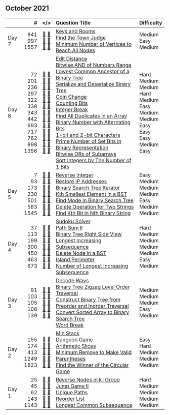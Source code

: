 ## October 2021

||#|</>|Question Title|Difficulty|
|:--|--:|:-:|:--|:--|
|Day 7|841<br>997<br>1557|[📎](../src/q_801_850/q0841.hpp) [📝](../src/q_801_850/q0841_unittest.hpp)<br>[📎](../src/q_951_1000/q0997.hpp) [📝](../src/q_951_1000/q0997_unittest.hpp)<br>[📎](../src/q_1551_1600/q1557.hpp) [📝](../src/q_1551_1600/q1557_unittest.hpp)|[Keys and Rooms](https://leetcode.com/problems/keys-and-rooms/)<br>[Find the Town Judge](https://leetcode.com/problems/find-the-town-judge/)<br>[Minimum Number of Vertices to Reach All Nodes](https://leetcode.com/problems/minimum-number-of-vertices-to-reach-all-nodes/)|Medium<br>Easy<br>Medium|
|Day 6|72<br>201<br>236<br>297<br>322<br>338<br>343<br>442<br>693<br>717<br>762<br>898<br>1356|[📎](../src/q_51_100/q0072.hpp) [📝](../src/q_51_100/q0072_unittest.hpp)<br>[📎](../src/q_201_250/q0201.hpp) [📝](../src/q_201_250/q0201_unittest.hpp)<br>[📎](../src/q_201_250/q0236.hpp) [📝](../src/q_201_250/q0236_unittest.hpp)<br>[📎](../src/q_251_300/q0297.hpp) [📝](../src/q_251_300/q0297_unittest.hpp)<br>[📎](../src/q_301_350/q0322.hpp) [📝](../src/q_301_350/q0322_unittest.hpp)<br>[📎](../src/q_301_350/q0338.hpp) [📝](../src/q_301_350/q0338_unittest.hpp)<br>[📎](../src/q_301_350/q0343.hpp) [📝](../src/q_301_350/q0343_unittest.hpp)<br>[📎](../src/q_401_450/q0442.hpp) [📝](../src/q_401_450/q0442_unittest.hpp)<br>[📎](../src/q_651_700/q0693.hpp) [📝](../src/q_651_700/q0693_unittest.hpp)<br>[📎](../src/q_701_750/q0717.hpp) [📝](../src/q_701_750/q0717_unittest.hpp)<br>[📎](../src/q_751_800/q0762.hpp) [📝](../src/q_751_800/q0762_unittest.hpp)<br>[📎](../src/q_851_900/q0898.hpp) [📝](../src/q_851_900/q0898_unittest.hpp)<br>[📎](../src/q_1351_1400/q1356.hpp) [📝](../src/q_1351_1400/q1356_unittest.hpp)|[Edit Distance](https://leetcode.com/problems/edit-distance/)<br>[Bitwise AND of Numbers Range](https://leetcode.com/problems/bitwise-and-of-numbers-range/)<br>[Lowest Common Ancestor of a Binary Tree](https://leetcode.com/problems/lowest-common-ancestor-of-a-binary-tree/)<br>[Serialize and Deserialize Binary Tree](https://leetcode.com/problems/serialize-and-deserialize-binary-tree/)<br>[Coin Change](https://leetcode.com/problems/coin-change/)<br>[Counting Bits](https://leetcode.com/problems/counting-bits/)<br>[Integer Break](https://leetcode.com/problems/integer-break/)<br>[Find All Duplicates in an Array](https://leetcode.com/problems/find-all-duplicates-in-an-array/)<br>[Binary Number with Alternating Bits](https://leetcode.com/problems/binary-number-with-alternating-bits/)<br>[1-bit and 2-bit Characters](https://leetcode.com/problems/1-bit-and-2-bit-characters/)<br>[Prime Number of Set Bits in Binary Representation](https://leetcode.com/problems/prime-number-of-set-bits-in-binary-representation/)<br>[Bitwise ORs of Subarrays](https://leetcode.com/problems/bitwise-ors-of-subarrays/)<br>[Sort Integers by The Number of 1 Bits](https://leetcode.com/problems/sort-integers-by-the-number-of-1-bits/)|Hard<br>Medium<br>Medium<br>Hard<br>Medium<br>Easy<br>Medium<br>Medium<br>Easy<br>Easy<br>Easy<br>Medium<br>Easy|
|Day 5|7<br>93<br>173<br>230<br>501<br>583<br>1545|[📎](../src/q_1_50/q0007.hpp) [📝](../src/q_1_50/q0007_unittest.hpp)<br>[📎](../src/q_51_100/q0093.hpp) [📝](../src/q_51_100/q0093_unittest.hpp)<br>[📎](../src/q_151_200/q0173.hpp) [📝](../src/q_151_200/q0173_unittest.hpp)<br>[📎](../src/q_201_250/q0230.hpp) [📝](../src/q_201_250/q0230_unittest.hpp)<br>[📎](../src/q_501_550/q0501.hpp) [📝](../src/q_501_550/q0501_unittest.hpp)<br>[📎](../src/q_551_600/q0583.hpp) [📝](../src/q_551_600/q0583_unittest.hpp)<br>[📎](../src/q_1501_1550/q1545.hpp) [📝](../src/q_1501_1550/q1545_unittest.hpp)|[Reverse Integer](https://leetcode.com/problems/reverse-integer/)<br>[Restore IP Addresses](https://leetcode.com/problems/restore-ip-addresses/)<br>[Binary Search Tree Iterator](https://leetcode.com/problems/binary-search-tree-iterator/)<br>[Kth Smallest Element in a BST](https://leetcode.com/problems/kth-smallest-element-in-a-bst/)<br>[Find Mode in Binary Search Tree](https://leetcode.com/problems/find-mode-in-binary-search-tree/)<br>[Delete Operation for Two Strings](https://leetcode.com/problems/delete-operation-for-two-strings/)<br>[Find Kth Bit in Nth Binary String](https://leetcode.com/problems/find-kth-bit-in-nth-binary-string/)|Easy<br>Medium<br>Medium<br>Medium<br>Easy<br>Medium<br>Medium|
|Day 4|37<br>113<br>199<br>300<br>450<br>463<br>673|[📎](../src/q_1_50/q0037.hpp) [📝](../src/q_1_50/q0037_unittest.hpp)<br>[📎](../src/q_101_150/q0113.hpp) [📝](../src/q_101_150/q0113_unittest.hpp)<br>[📎](../src/q_151_200/q0199.hpp) [📝](../src/q_151_200/q0199_unittest.hpp)<br>[📎](../src/q_251_300/q0300.hpp) [📝](../src/q_251_300/q0300_unittest.hpp)<br>[📎](../src/q_401_450/q0450.hpp) [📝](../src/q_401_450/q0450_unittest.hpp)<br>[📎](../src/q_451_500/q0463.hpp) [📝](../src/q_451_500/q0463_unittest.hpp)<br>[📎](../src/q_651_700/q0673.hpp) [📝](../src/q_651_700/q0673_unittest.hpp)|[Sudoku Solver](https://leetcode.com/problems/sudoku-solver/)<br>[Path Sum II](https://leetcode.com/problems/path-sum-ii/)<br>[Binary Tree Right Side View](https://leetcode.com/problems/binary-tree-right-side-view/)<br>[Longest Increasing Subsequence](https://leetcode.com/problems/longest-increasing-subsequence/)<br>[Delete Node in a BST](https://leetcode.com/problems/delete-node-in-a-bst/)<br>[Island Perimeter](https://leetcode.com/problems/island-perimeter/)<br>[Number of Longest Increasing Subsequence](https://leetcode.com/problems/number-of-longest-increasing-subsequence/)|Hard<br>Medium<br>Medium<br>Medium<br>Medium<br>Easy<br>Medium|
|Day 3|91<br>103<br>105<br>108<br>139|[📎](../src/q_51_100/q0091.hpp) [📝](../src/q_51_100/q0091_unittest.hpp)<br>[📎](../src/q_101_150/q0103.hpp) [📝](../src/q_101_150/q0103_unittest.hpp)<br>[📎](../src/q_101_150/q0105.hpp) [📝](../src/q_101_150/q0105_unittest.hpp)<br>[📎](../src/q_101_150/q0108.hpp) [📝](../src/q_101_150/q0108_unittest.hpp)<br>[📎](../src/q_101_150/q0139.hpp) [📝](../src/q_101_150/q0139_unittest.hpp)|[Decode Ways](https://leetcode.com/problems/decode-ways/)<br>[Binary Tree Zigzag Level Order Traversal](https://leetcode.com/problems/binary-tree-zigzag-level-order-traversal/)<br>[Construct Binary Tree from Preorder and Inorder Traversal](https://leetcode.com/problems/construct-binary-tree-from-preorder-and-inorder-traversal/)<br>[Convert Sorted Array to Binary Search Tree](https://leetcode.com/problems/convert-sorted-array-to-binary-search-tree/)<br>[Word Break](https://leetcode.com/problems/word-break/)|Medium<br>Medium<br>Medium<br>Easy<br>Medium|
|Day 2|155<br>174<br>413<br>1249<br>1823|[📎](../src/q_151_200/q0155.hpp) [📝](../src/q_151_200/q0155_unittest.hpp)<br>[📎](../src/q_151_200/q0174.hpp) [📝](../src/q_151_200/q0174_unittest.hpp)<br>[📎](../src/q_401_450/q0413.hpp) [📝](../src/q_401_450/q0413_unittest.hpp)<br>[📎](../src/q_1201_1250/q1249.hpp) [📝](../src/q_1201_1250/q1249_unittest.hpp)<br>[📎](../src/q_1801_1850/q1823.hpp) [📝](../src/q_1801_1850/q1823_unittest.hpp)|[Min Stack](https://leetcode.com/problems/min-stack/)<br>[Dungeon Game](https://leetcode.com/problems/dungeon-game/)<br>[Arithmetic Slices](https://leetcode.com/problems/arithmetic-slices/)<br>[Minimum Remove to Make Valid Parentheses](https://leetcode.com/problems/minimum-remove-to-make-valid-parentheses/)<br>[Find the Winner of the Circular Game](https://leetcode.com/problems/find-the-winner-of-the-circular-game/)|Easy<br>Hard<br>Medium<br>Medium<br>Medium|
|Day 1|25<br>45<br>62<br>143<br>1143|[📎](../src/q_1_50/q0025.hpp) [📝](../src/q_1_50/q0025_unittest.hpp)<br>[📎](../src/q_1_50/q0045.hpp) [📝](../src/q_1_50/q0045_unittest.hpp)<br>[📎](../src/q_51_100/q0062.hpp) [📝](../src/q_51_100/q0062_unittest.hpp)<br>[📎](../src/q_101_150/q0143.hpp) [📝](../src/q_101_150/q0143_unittest.hpp)<br>[📎](../src/q_1101_1150/q1143.hpp) [📝](../src/q_1101_1150/q1143_unittest.hpp)|[Reverse Nodes in k-Group](https://leetcode.com/problems/reverse-nodes-in-k-group/)<br>[Jump Game II](https://leetcode.com/problems/jump-game-ii/)<br>[Unique Paths](https://leetcode.com/problems/unique-paths/)<br>[Reorder List](https://leetcode.com/problems/reorder-list/)<br>[Longest Common Subsequence](https://leetcode.com/problems/longest-common-subsequence/)|Hard<br>Medium<br>Medium<br>Medium<br>Medium|

